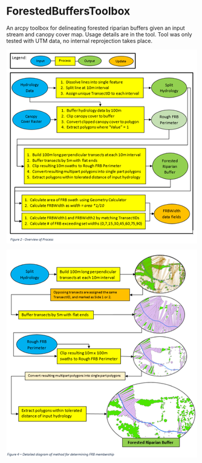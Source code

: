 # ForestedBuffersToolbox
An arcpy toolbox for delineating forested riparian buffers given an input stream and canopy cover map. Usage details are in the tool.
Tool was only tested with UTM data, no internal reprojection takes place.

![The process used](https://github.com/ahalota/ForestedBuffersToolbox/blob/master/process1.png?raw=true)

![The process used](https://github.com/ahalota/ForestedBuffersToolbox/blob/master/process2.png?raw=true)

